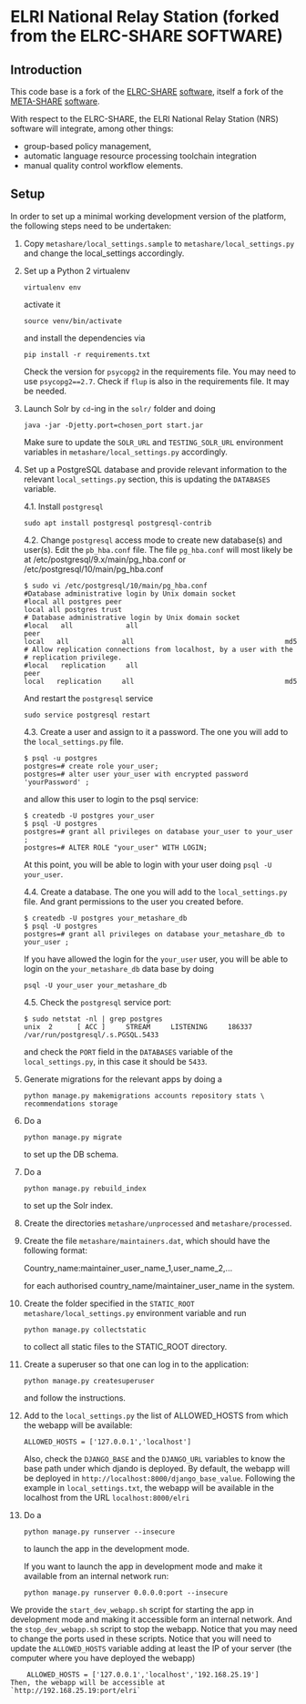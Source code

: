 ELRI National Relay Station (forked from the ELRC-SHARE SOFTWARE)
=================================================================

Introduction
------------

This code base is a fork of the [ELRC-SHARE](http://elrc-share.eu)
[software](https://github.com/MiltosD/ELRC2), itself a fork of the
[META-SHARE](http://www.meta-share.org/)
[software](https://github.com/metashare/META-SHARE).


With respect to the ELRC-SHARE, the ELRI National Relay Station (NRS) software
will integrate, among other things:

- group-based policy management,
- automatic language resource processing toolchain integration
- manual quality control workflow elements.

Setup
-----

In order to set up a minimal working development version of the platform, the
following steps need to be undertaken:

01. Copy `metashare/local_settings.sample` to `metashare/local_settings.py` and
    change the local_settings accordingly.

02. Set up a Python 2 virtualenv 

        virtualenv env

    activate it

        source venv/bin/activate

    and install the dependencies via

        pip install -r requirements.txt

    Check the version for `psycopg2` in the requirements file. You may need to use `psycopg2==2.7`.
    Check if `flup` is also in the requirements file. It may be needed.

03. Launch Solr by `cd`-ing in the `solr/` folder and doing

        java -jar -Djetty.port=chosen_port start.jar
    
    Make sure to update the `SOLR_URL` and `TESTING_SOLR_URL` environment
    variables in `metashare/local_settings.py` accordingly.

04. Set up a PostgreSQL database and provide relevant information to the
    relevant `local_settings.py` section, this is updating the `DATABASES` variable.

    4.1. Install `postgresql`

        sudo apt install postgresql postgresql-contrib

    4.2. Change `postgresql` access mode to create new database(s) and user(s). Edit the `pb_hba.conf` file.
    The file `pg_hba.conf` will most likely be at /etc/postgresql/9.x/main/pg_hba.conf or /etc/postgresql/10/main/pg_hba.conf

    ```
    $ sudo vi /etc/postgresql/10/main/pg_hba.conf
    #Database administrative login by Unix domain socket
    #local all postgres peer
    local all postgres trust
    # Database administrative login by Unix domain socket
    #local   all             all                                     peer
    local   all             all                                     md5 
    # Allow replication connections from localhost, by a user with the
    # replication privilege.  
    #local   replication     all                                     peer
    local   replication     all                                     md5
    ```
    And restart the `postgresql` service
    ```
    sudo service postgresql restart
    ```
    4.3. Create a user and assign to it a password. The one you will add to the `local_settings.py` file.
    ```
    $ psql -u postgres
    postgres=# create role your_user;
    postgres=# alter user your_user with encrypted password 'yourPassword' ;
    ```
    and allow this user to login to the psql service:
    ```
    $ createdb -U postgres your_user
    $ psql -U postgres
    postgres=# grant all privileges on database your_user to your_user ;
    postgres=# ALTER ROLE "your_user" WITH LOGIN;
    ```
    At this point, you will be able to login with your user doing `psql -U your_user`.

    4.4. Create a database. The one you will add to the `local_settings.py` file. And grant permissions to the user you created before.
    ```
    $ createdb -U postgres your_metashare_db
    $ psql -U postgres 
    postgres=# grant all privileges on database your_metashare_db to your_user ;
    ```
    If you have allowed the login for the `your_user` user, you will be able to login on the `your_metashare_db` data base by doing 
    ```
    psql -U your_user your_metashare_db
    ```
    4.5. Check the `postgresql` service port:
    ```
    $ sudo netstat -nl | grep postgres
    unix  2      [ ACC ]     STREAM     LISTENING     186337   /var/run/postgresql/.s.PGSQL.5433
    ```
    and check the `PORT` field in the `DATABASES` variable of the `local_settings.py`, in this case it should be `5433`. 

    
05. Generate migrations for the relevant apps by doing a
  
        python manage.py makemigrations accounts repository stats \
        recommendations storage

06. Do a

        python manage.py migrate

    to set up the DB schema.

07. Do a

        python manage.py rebuild_index

    to set up the Solr index.

08. Create the directories `metashare/unprocessed` and `metashare/processed`.

09. Create the file `metashare/maintainers.dat`, which should have the following
    format:
    
    Country_name:maintainer_user_name_1,user_name_2,...
  
    for each authorised country_name/maintainer_user_name in the system.

10. Create the folder specified in the `STATIC_ROOT` `metashare/local_settings.py`
    environment variable and run

        python manage.py collectstatic
    
    to collect all static files to the STATIC_ROOT directory.

11. Create a superuser so that one can log in to the application:

        python manage.py createsuperuser

    and follow the instructions.

12. Add to the `local_settings.py` the list of ALLOWED_HOSTS from which the webapp will be available:

        ALLOWED_HOSTS = ['127.0.0.1','localhost']
    
    Also, check the `DJANGO_BASE` and the `DJANGO_URL` variables to know the base path under which djando is deployed. By default, the webapp will be deployed in `http://localhost:8000/django_base_value`.
    Following the example in `local_settings.txt`, the webapp will be available in the localhost from the URL `localhost:8000/elri`

13. Do a

        python manage.py runserver --insecure
    
    to launch the app in the development mode.
    
    If you want to launch the app in development mode and make it available from an internal network run:

        python manage.py runserver 0.0.0.0:port --insecure

   We provide the `start_dev_webapp.sh` script for starting the app in development mode and making it accessible form an internal network. And the `stop_dev_webapp.sh` script to stop the webapp. Notice that you may need to change the ports used in these scripts.
Notice that you will need to update the `ALLOWED_HOSTS` variable adding at least the IP of your server (the computer where you have deployed the webapp)

        ALLOWED_HOSTS = ['127.0.0.1','localhost','192.168.25.19']
    Then, the webapp will be accessible at `http://192.168.25.19:port/elri`
 
 
